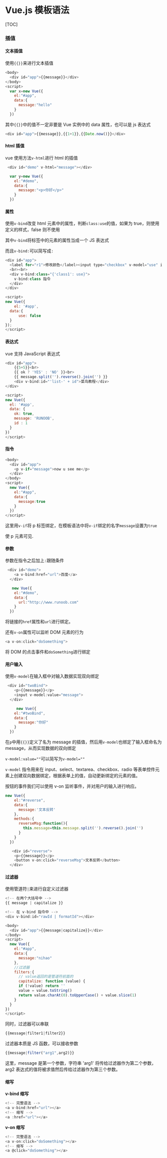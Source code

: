# Vue.js 模板语法

[TOC]

### 插值

#### 文本插值

使用`{{}}`来进行文本插值

```js
<body>
  <div id="app">{{message}}</div>
</body>
<script>
  var x=new Vue({
    el:"#app",
    data:{
      message:"hello"
    }
  })
```

其中`{{}}`中的值不一定非要是 Vue 实例中的 data 属性，也可以是 js 表达式

```js
<div id="app">{{message}},{{1+1}},{{Date.now()}}</div>
```

#### html 插值

vue 使用方法`v-html`进行 html 的插值

```js
 <div id="demo" v-html="message"></div>

  var y=new Vue({
    el:"#demo",
    data:{
      message:"<p>你好</p>"
    }
  })
```

#### 属性

使用`v-bind`改变 html 元素中的属性，判断`class:use`的值，如果为 true，则使用定义的样式，false 则不使用

其中`v-bind`将标签中的元素的属性当成一个 JS 表达式

而且`v-bind:`可以简写成`:`

```js
<div id="app">
  <label for="r1">修改颜色</label><input type="checkbox" v-model="use" id="r1">
  <br><br>
  <div v-bind:class="{'class1': use}">
    v-bind:class 指令
  </div>
</div>

<script>
new Vue({
    el: '#app',
  data:{
      use: false
  }
});
</script>
```

#### 表达式

vue 支持 JavaScript 表达式

```js
<div id="app">
	{{5+5}}<br>
	{{ ok ? 'YES' : 'NO' }}<br>
	{{ message.split('').reverse().join('') }}
	<div v-bind:id="'list-' + id">菜鸟教程</div>
</div>

<script>
new Vue({
  el: '#app',
  data: {
	ok: true,
    message: 'RUNOOB',
	id : 1
  }
})
</script>
```

#### 指令

```js
<body>
  <div id="app">
    <p v-if="message">now u see me</p>
  </div>
</body>
<script>
  new Vue({
    el:"#app",
    data:{
      message:true
    }
  })
</script>
```

这里用`v-if`将 p 标签绑定，在模板语法中将`v-if`绑定的名字`message`设置为`true`

使 p 元素可见.

#### 参数

参数在指令之后加上`:`跟随条件

```js
 <div id="demo">
    <a v-bind:href="url">百度</a>
  </div>

   new Vue({
    el:"#demo",
    data:{
      url:"http://www.runoob.com"
    }
  })
```

将链接的`href`属性和`url`进行绑定。

还有`v-on`属性可以监听 DOM 元素的行为

```js
<a v-on:click="doSomething">
```

将 DOM 的点击事件和`doSomething`进行绑定

#### 用户输入

使用`v-model`在输入框中对输入数据实现双向绑定

```js
 <div id="twoBind">
    <p>{{message}}</p>
    <input v-model:value="message">
  </div>

  	 new Vue({
    el:"#twoBind",
    data:{
      message:"你好"
    }
  })
```

在`p`中用`{{}}`定义了名为 message 的插值，然后用`v-model`也绑定了输入框命名为 message，从而实现数据的双向绑定

`v-model:value=""`可以简写为`v-model=""`

`v-model` 指令用来在 input、select、textarea、checkbox、radio 等表单控件元素上创建双向数据绑定，根据表单上的值，自动更新绑定的元素的值。

按钮的事件我们可以使用 v-on 监听事件，并对用户的输入进行响应。

```js
new Vue({
    el:"#reverse",
    data:{
      message:'文本反转'
    },
    methods:{
      reverseMsg:function(){
        this.message=this.message.split('').reverse().join('')
      }
    }
  })

   <div id="reverse">
    <p>{{message}}</p>
    <button v-on:click="reverseMsg">文本反转</button>
  </div>
```

#### 过滤器

使用管道符`|`来进行自定义过滤器

```js
<!-- 在两个大括号中 -->
{{ message | capitalize }}

<!-- 在 v-bind 指令中 -->
<div v-bind:id="rawId | formatId"></div>
```

```js
<body>
  <div id="app">{{message|capitalize}}</div>
</body>
<script>
  new Vue({
    el:"#app",
    data:{
      message:"nihao"
    },
    //过滤器
    filters:{
      // value返回的是管道符前面的
      capitalize: function (value) {
      if (!value) return ''
      value = value.toString()
      return value.charAt(0).toUpperCase() + value.slice(1)
    }
  }
})
</script>
```

同时，过滤器可以串联

```js
{{message|filter1|filter2}}
```

过滤器本质是 JS 函数，可以接收参数

```js
{{message|filter("arg1",arg2)}}
```

这里，message 是第一个参数，字符串 'arg1' 将传给过滤器作为第二个参数， arg2 表达式的值将被求值然后传给过滤器作为第三个参数。

#### 缩写

**v-bind 缩写**

```js
<!-- 完整语法 -->
<a v-bind:href="url"></a>
<!-- 缩写 -->
<a :href="url"></a>
```

**v-on 缩写**

```js
<!-- 完整语法 -->
<a v-on:click="doSomething"></a>
<!-- 缩写 -->
<a @click="doSomething"></a>
```
